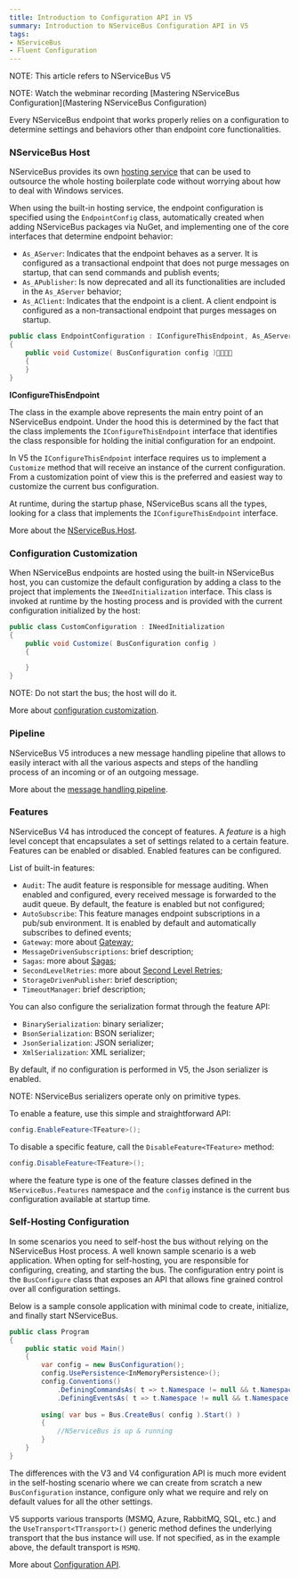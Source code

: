 ```yaml
---
title: Introduction to Configuration API in V5
summary: Introduction to NServiceBus Configuration API in V5
tags:
- NServiceBus
- Fluent Configuration
---
```


NOTE: This article refers to NServiceBus V5

NOTE: Watch the webminar recording [Mastering NServiceBus Configuration](Mastering NServiceBus Configuration)

Every NServiceBus endpoint that works properly relies on a configuration to determine settings and behaviors other than endpoint core functionalities.

### NServiceBus Host

NServiceBus provides its own [hosting service][1] that can be used to outsource the whole hosting boilerplate code without worrying about how to deal with Windows services.

When using the built-in hosting service, the endpoint configuration is specified using the `EndpointConfig` class, automatically created when adding NServiceBus packages via NuGet, and implementing one of the core interfaces that determine endpoint behavior:

* `As_AServer`: Indicates that the endpoint behaves as a server. It is configured as a transactional endpoint that does not purge messages on startup, that can send commands and publish events;
* `As_APublisher`: Is now deprecated and all its functionalities are included in the `As_AServer` behavior;
* `As_AClient`: Indicates that the endpoint is a client.  A client endpoint is configured as a non-transactional endpoint that purges messages on startup.

```c#
public class EndpointConfiguration : IConfigureThisEndpoint, As_AServer
{
	public void Customize( BusConfiguration config )	{
	}
}
```

**IConfigureThisEndpoint**

The class in the example above represents the main entry point of an NServiceBus endpoint. Under the hood this is determined by the fact that the class implements the `IConfigureThisEndpoint` interface that identifies the class responsible for holding the initial configuration for an endpoint.

In V5 the `IConfigureThisEndpoint` interface requires us to implement a `Customize` method that will receive an instance of the current configuration. From a customization point of view this is the preferred and easiest way to customize the current bus configuration.

At runtime, during the startup phase, NServiceBus scans all the types, looking for a class that implements the `IConfigureThisEndpoint` interface.

More about the [NServiceBus.Host](the-nservicebus-host).

### Configuration Customization

When NServiceBus endpoints are hosted using the built-in NServiceBus host, you can customize the default configuration by adding a class to the project that implements the `INeedInitialization` interface. This class is invoked at runtime by the hosting process and is provided with the current configuration initialized by the host:

```c#
public class CustomConfiguration : INeedInitialization
{
	public void Customize( BusConfiguration config )
	{

	}
}
```

NOTE: Do not start the bus; the host will do it.

More about [configuration customization](customizing-nservicebus-configuration).

### Pipeline

NServiceBus V5 introduces a new message handling pipeline that allows to easily interact with all the various aspects and steps of the handling process of an incoming or of an outgoing message.

More about the [message handling pipeline](nservicebus-pipeline-intro).

### Features 

NServiceBus V4 has introduced the concept of features. A *feature* is a high level concept that encapsulates a set of settings related to a certain feature. Features can be enabled or disabled. Enabled features can be configured.

List of built-in features:

* `Audit`: The audit feature is responsible for message auditing. When enabled and configured, every received message is forwarded to the audit queue. By default, the feature is enabled but not configured;
* `AutoSubscribe`: This feature manages endpoint subscriptions in a pub/sub environment. It is enabled by default and  automatically subscribes to defined events;
* `Gateway`: more about [Gateway](introduction-to-the-gateway);
* `MessageDrivenSubscriptions`: brief description;
* `Sagas`: more about [Sagas](sagas-in-nservicebus);
* `SecondLevelRetries`: more about [Second Level Retries](second-level-retries);
* `StorageDrivenPublisher`: brief description;
* `TimeoutManager`: brief description;

You can also configure the serialization format through the feature API:

* `BinarySerialization`: binary serializer;
* `BsonSerialization`: BSON serializer;
* `JsonSerialization`: JSON serializer;
* `XmlSerialization`: XML serializer;

By default, if no configuration is performed in V5, the Json serializer is enabled.

NOTE: NServiceBus serializers operate only on primitive types.

To enable a feature, use this simple and straightforward API:

```c#
config.EnableFeature<TFeature>();
```

To disable a specific feature, call the `DisableFeature<TFeature>` method:

```c#
config.DisableFeature<TFeature>();
```

where the feature type is one of the feature classes defined in the `NServiceBus.Features` namespace and the `config` instance is the current bus configuration available at startup time.

### Self-Hosting Configuration

In some scenarios you need to self-host the bus without relying on the NServiceBus Host process. A well known sample scenario is a web application. When opting for self-hosting, you are responsible for configuring, creating, and starting the bus.
The configuration entry point is the `BusConfigure` class that exposes an API that allows fine grained control over all configuration settings.

Below is a sample console application with minimal code to create, initialize, and finally start NServiceBus.

```c#
public class Program
{
    public static void Main()
    {
        var config = new BusConfiguration();
        config.UsePersistence<InMemoryPersistence>();
        config.Conventions()
            .DefiningCommandsAs( t => t.Namespace != null && t.Namespace.EndsWith( ".Commands" ) )
            .DefiningEventsAs( t => t.Namespace != null && t.Namespace.EndsWith( ".Events" ) );
        
        using( var bus = Bus.CreateBus( config ).Start() )
        {
            //NServiceBus is up & running
        }    
    }
}
```
The differences with the V3 and V4 configuration API is much more evident in the self-hosting scenario where we can create from scratch a new `BusConfiguration` instance, configure only what we require and rely on default values for all the other settings.

V5 supports various transports (MSMQ, Azure, RabbitMQ, SQL, etc.) and the `UseTransport<TTransport>()` generic method defines the underlying transport that the bus instance will use. If not specified, as in the example above, the default transport is `MSMQ`.

More about [Configuration API](config-api-v5).

[1]: http://www.nuget.org/packages/NServiceBus.Host/ "NServiceBus Host NuGet package"
